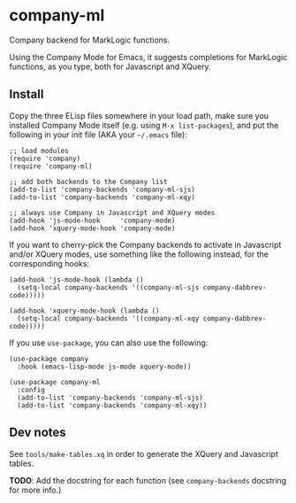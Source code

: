 # company-ml

Company backend for MarkLogic functions.

Using the Company Mode for Emacs, it suggests completions for MarkLogic
functions, as you type, both for Javascript and XQuery.

## Install

Copy the three ELisp files somewhere in your load path, make sure you installed
Company Mode itself (e.g. using `M-x list-packages`), and put the following in
your init file (AKA your `~/.emacs` file):

    ;; load modules
    (require 'company)
    (require 'company-ml)
    
    ;; add both backends to the Company list
    (add-to-list 'company-backends 'company-ml-sjs)
    (add-to-list 'company-backends 'company-ml-xqy)
    
    ;; always use Company in Javascript and XQuery modes
    (add-hook 'js-mode-hook     'company-mode)
    (add-hook 'xquery-mode-hook 'company-mode)

If you want to cherry-pick the Company backends to activate in Javascript and/or
XQuery modes, use something like the following instead, for the corresponding
hooks:

    (add-hook 'js-mode-hook (lambda ()
      (setq-local company-backends '((company-ml-sjs company-dabbrev-code)))))
    
    (add-hook 'xquery-mode-hook (lambda ()
      (setq-local company-backends '((company-ml-xqy company-dabbrev-code)))))

If you use `use-package`, you can also use the following:

    (use-package company
      :hook (emacs-lisp-mode js-mode xquery-mode))
    
    (use-package company-ml
      :config
      (add-to-list 'company-backends 'company-ml-sjs)
      (add-to-list 'company-backends 'company-ml-xqy))


## Dev notes

See `tools/make-tables.xq` in order to generate the XQuery and Javascript tables.

**TODO**: Add the docstring for each function (see `company-backends` docstring
for more info.)
